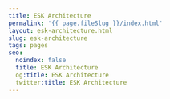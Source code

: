 ```yaml
---
title: ESK Architecture
permalink: '{{ page.fileSlug }}/index.html'
layout: esk-architecture.html
slug: esk-architecture
tags: pages
seo:
  noindex: false
  title: ESK Architecture
  og:title: ESK Architecture
  twitter:title: ESK Architecture
---
```



